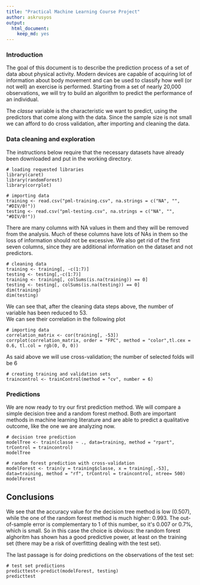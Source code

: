```yaml
---
title: "Practical Machine Learning Course Project"
author: askrusyos
output: 
  html_document: 
    keep_md: yes
---
```


### Introduction
The goal of this document is to describe the prediction process of a set of data about physical activity. Modern devices are capable of acquiring lot of information about body movement and can be used to classify how well (or not well) an exercise is performed. Starting from a set of nearly 20,000 observations, we will try to build an algorithm to predict the performance of an individual.

The *classe* variable is the characteristic we want to predict, using the predictors that come along with the data. Since the sample size is not small we can afford to do cross validation, after importing and cleaning the data.
  
### Data cleaning and exploration

The instructions below require that the necessary datasets have already been downloaded and put in the working directory.

```{r, warning= FALSE, message = FALSE, echo = TRUE}
# loading requested libraries
library(caret)
library(randomForest)
library(corrplot)
```


```{r, echo = TRUE}
# importing data
training <- read.csv("pml-training.csv", na.strings = c("NA", "", "#DIV/0!"))
testing <- read.csv("pml-testing.csv", na.strings = c("NA", "", "#DIV/0!"))
```

There are many columns with NA values in them and they will be removed from the analysis. Much of these columns have lots of NAs in them so the loss of information should not be excessive.
We also get rid of the first seven columns, since they are additional information on the dataset and not predictors.

```{r, echo = TRUE}
# cleaning data
training <- training[, -c(1:7)]
testing <- testing[,-c(1:7)]
training <- training[, colSums(is.na(training)) == 0]
testing <- testing[, colSums(is.na(testing)) == 0]
dim(training)
dim(testing)
```
We can see that, after the cleaning data steps above, the number of variable has been reduced to 53.  
We can see their correlation in the following plot

```{r, echo = TRUE}
# importing data
correlation_matrix <- cor(training[, -53])
corrplot(correlation_matrix, order = "FPC", method = "color",tl.cex = 0.6, tl.col = rgb(0, 0, 0))
```



As said above we will use cross-validation; the number of selected folds will be 6

```{r, echo = TRUE}
# creating training and validation sets
traincontrol <- trainControl(method = "cv", number = 6)
```


### Predictions

We are now ready to try our first prediction method. We will compare a simple decision tree and a random forest method. Both are important methods in machine learning literature and are able to predict a qualitative outcome, like the one we are analyzing now.  

```{r, message = FALSE, echo = TRUE}
# decision tree prediction
modelTree <- train(classe ~ ., data=training, method = "rpart", trControl = traincontrol)
modelTree
```


```{r, echo = TRUE}
# random forest prediction with cross-validation
modelForest <- train(y = training$classe, x = training[,-53], data=training, method = "rf", trControl = traincontrol, ntree= 500)
modelForest
```


## Conclusions

We see that the accuracy value for the decision tree method is low (0.507), while the one of the random forest method is much higher: 0.993. The out-of-sample error is complementary to 1 of this number, so it's 0.007 or 0.7%, which is small. So in this case the choice is obvious:  the random forest alghoritm has shown has a good predictive power, at least on the training set (there may be a risk of overfitting dealing with the test set).

The last passage is for doing predictions on the observations of the test set:
```{r, echo = TRUE}
# test set predictions
predicttest<-predict(modelForest, testing)
predicttest
```

